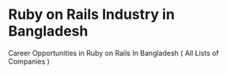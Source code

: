 # Ruby on Rails Industry in Bangladesh
Career Opportunities in Ruby on Rails In Bangladesh ( All Lists of Companies )
